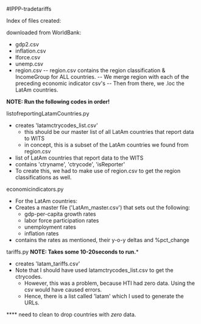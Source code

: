 #IPPP-tradetariffs

Index of files created:

downloaded from WorldBank:
- gdp2.csv
- inflation.csv
- lforce.csv  
- unemp.csv
- region.csv
  -- region.csv contains the region classification & IncomeGroup for ALL countries.
  -- We merge region with each of the preceding economic indicator csv's
  -- Then from there, we .loc the LatAm countries.  

**NOTE:  Run the following codes in order!**

listofreportingLatamCountries.py
- creates 'latamctrycodes_list.csv'
  - this should be our master list of all LatAm countries that report data to WITS
  - in concept, this is a subset of the LatAm countries we found from region.csv
- list of LatAm countries that report data to the WITS
- contains 'ctryname',	'ctrycode', 'isReporter'
- To create this, we had to make use of region.csv to get the region classifications as well.  

economicindicators.py
- For the LatAm countries:
- Creates a master file ('LatAm_master.csv') that sets out the following:
  - gdp-per-capita growth rates
  - labor force participation rates
  - unemployment rates
  - inflation rates
- contains the rates as mentioned, their y-o-y deltas and %pct_change

tariffs.py
**NOTE: Takes some 10-20seconds to run.***
- creates 'latam_tariffs.csv'
- Note that I should have used latamctrycodes_list.csv to get the ctrycodes.  
  - However, this was a problem, because HTI had zero data.  Using the csv would have caused errors.
  - Hence, there is a list called 'latam' which I used to generate the URLs.

**** need to clean to drop countries with *zero* data.  
